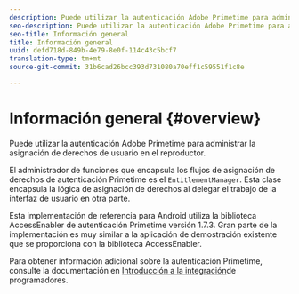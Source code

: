 ```yaml
---
description: Puede utilizar la autenticación Adobe Primetime para administrar la asignación de derechos de usuario en el reproductor.
seo-description: Puede utilizar la autenticación Adobe Primetime para administrar la asignación de derechos de usuario en el reproductor.
seo-title: Información general
title: Información general
uuid: defd718d-849b-4e79-8e0f-114c43c5bcf7
translation-type: tm+mt
source-git-commit: 31b6cad26bcc393d731080a70eff1c59551f1c8e

---
```



# Información general {#overview}

Puede utilizar la autenticación Adobe Primetime para administrar la asignación de derechos de usuario en el reproductor.

El administrador de funciones que encapsula los flujos de asignación de derechos de autenticación Primetime es el `EntitlementManager`. Esta clase encapsula la lógica de asignación de derechos al delegar el trabajo de la interfaz de usuario en otra parte.

Esta implementación de referencia para Android utiliza la biblioteca AccessEnabler de autenticación Primetime versión 1.7.3. Gran parte de la implementación es muy similar a la aplicación de demostración existente que se proporciona con la biblioteca AccessEnabler.

Para obtener información adicional sobre la autenticación Primetime, consulte la documentación en [Introducción a la integración](https://tve.helpdocsonline.com/introduction-to-programmer-integration)de programadores.
